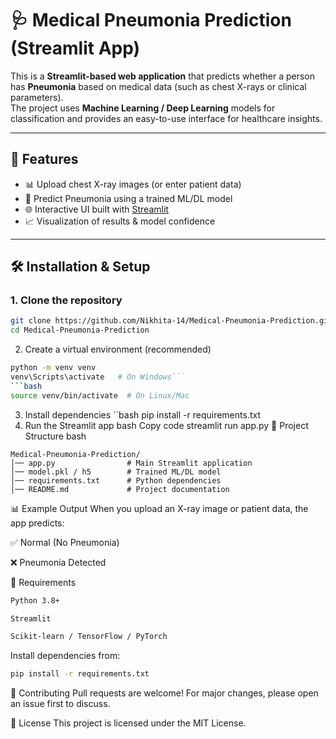 # 🩺 Medical Pneumonia Prediction (Streamlit App)

This is a **Streamlit-based web application** that predicts whether a person has **Pneumonia** based on medical data (such as chest X-rays or clinical parameters).  
The project uses **Machine Learning / Deep Learning** models for classification and provides an easy-to-use interface for healthcare insights.

---

## 🚀 Features
- 📊 Upload chest X-ray images (or enter patient data)
- 🤖 Predict Pneumonia using a trained ML/DL model
- 🌐 Interactive UI built with [Streamlit](https://streamlit.io/)
- 📈 Visualization of results & model confidence

---

## 🛠️ Installation & Setup

### 1. Clone the repository
```bash
git clone https://github.com/Nikhita-14/Medical-Pneumonia-Prediction.git
cd Medical-Pneumonia-Prediction
```
2. Create a virtual environment (recommended)
```bash
python -m venv venv
venv\Scripts\activate   # On Windows```
```bash
source venv/bin/activate  # On Linux/Mac
```
3. Install dependencies
``bash
pip install -r requirements.txt
4. Run the Streamlit app
bash
Copy code
streamlit run app.py
📂 Project Structure
bash
```
Medical-Pneumonia-Prediction/
│── app.py                # Main Streamlit application
│── model.pkl / h5        # Trained ML/DL model
│── requirements.txt      # Python dependencies
│── README.md             # Project documentation
```
📊 Example Output
When you upload an X-ray image or patient data, the app predicts:

✅ Normal (No Pneumonia)

❌ Pneumonia Detected

📌 Requirements
```bash
Python 3.8+

Streamlit

Scikit-learn / TensorFlow / PyTorch
```

Install dependencies from:

```bash
pip install -r requirements.txt
```

🤝 Contributing
Pull requests are welcome! For major changes, please open an issue first to discuss.

📜 License
This project is licensed under the MIT License.
